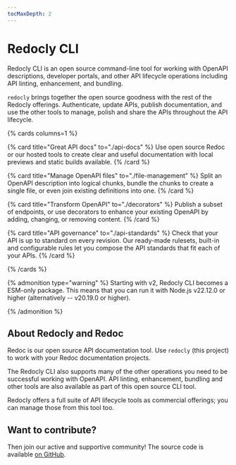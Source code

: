 ```yaml
---
tocMaxDepth: 2
---
```


# Redocly CLI

Redocly CLI is an open source command-line tool for working with OpenAPI descriptions, developer portals, and other API lifecycle operations including API linting, enhancement, and bundling.

`redocly` brings together the open source goodness with the rest of the Redocly offerings.
Authenticate, update APIs, publish documentation, and use the other tools to manage, polish and share the APIs throughout the API lifecycle.

{% cards columns=1 %}

{% card
    title="Great API docs"
    to="./api-docs"
  %}
Use open source Redoc or our hosted tools to create clear and useful documentation with local previews and static builds available.
{% /card %}

{% card
    title="Manage OpenAPI files"
    to="./file-management"
  %}
Split an OpenAPI description into logical chunks, bundle the chunks to create a single file, or even join existing definitions into one.
{% /card %}

{% card
    title="Transform OpenAPI"
    to="./decorators"
  %}
Publish a subset of endpoints, or use decorators to enhance your existing OpenAPI by adding, changing, or removing content.
{% /card %}

{% card title="API governance"
    to="./api-standards"
  %}
Check that your API is up to standard on every revision. Our ready-made rulesets, built-in and configurable rules let you compose the API standards that fit each of your APIs.
{% /card %}

{% /cards %}

{% admonition type="warning" %}
Starting with v2, Redocly CLI becomes a ESM-only package.
This means that you can run it with Node.js v22.12.0 or higher (alternatively -- v20.19.0 or higher).

{% /admonition %}

## About Redocly and Redoc

Redoc is our open source API documentation tool. Use `redocly` (this project) to work with your Redoc documentation projects.

The Redocly CLI also supports many of the other operations you need to be successful working with OpenAPI. API linting, enhancement, bundling and other tools are also available as part of this open source CLI tool.

Redocly offers a full suite of API lifecycle tools as commercial offerings; you can manage those from this tool too.

## Want to contribute?

Then join our active and supportive community! The source code is available [on GitHub](https://github.com/Redocly/redocly-cli).
